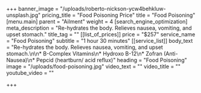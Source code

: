 +++
banner_image = "/uploads/roberto-nickson-ycw4behkluw-unsplash.jpg"
pricing_title = "Food Poisoning Price"
title = "Food Poisoning"
[menu.main]
parent = "Ailment"
weight = 4
[search_engine_optimization]
meta_description = "Re-hydrates the body. Relieves nausea, vomiting, and upset stomach."
title_tag = ""
[[list_of_prices]]
price = "$257"
service_name = "Food Poisoning"
subtitle = "1 hour 30 minutes"
[[service_list]]
body_text = "Re-hydrates the body. Relieves nausea, vomiting, and upset stomach.\n\n* B-Complex Vitamins\n* Hydroxo B-12\n* Zofran (Anti-Nausea)\n* Pepcid (heartburn/ acid reflux)"
heading = "Food Poisoning"
image = "/uploads/food-poisoning.jpg"
video_text = ""
video_title = ""
youtube_video = ""

+++
